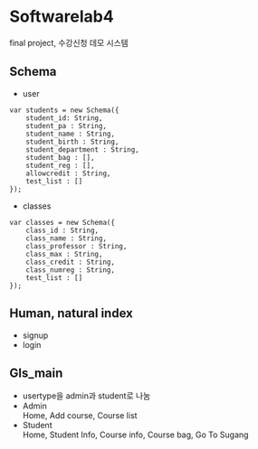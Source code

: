 # Softwarelab4
final project, 수강신청 데모 시스템

## Schema
* user
```
var students = new Schema({
    student_id: String,
    student_pa : String,
    student_name : String,
    student_birth : String,
    student_department : String,
    student_bag : [],
    student_reg : [],
    allowcredit : String,
    test_list : []
});
```
* classes
```
var classes = new Schema({
	class_id : String,
	class_name : String,
	class_professor : String,
	class_max : String,
	class_credit : String,
	class_numreg : String,
	test_list : []
});
```

## Human, natural index
* signup
* login

## Gls_main
* usertype을 admin과 student로 나눔
* Admin   
  Home, Add course, Course list
* Student   
  Home, Student Info, Course info, Course bag, Go To Sugang
